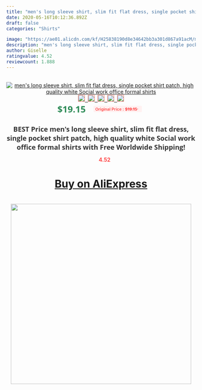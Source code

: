 ```yaml
---
title: "men's long sleeve shirt, slim fit flat dress, single pocket shirt patch, high quality white Social work office formal shirts"
date: 2020-05-16T10:12:36.892Z
draft: false
categories: "Shirts"

image: "https://ae01.alicdn.com/kf/H25838190d8e34642bb3a301d867a91acM/men-s-long-sleeve-shirt-slim-fit-flat-dress-single-pocket-shirt-patch-high-quality-white.jpg"
description: "men's long sleeve shirt, slim fit flat dress, single pocket shirt patch, high quality white Social work office formal shirts"
author: Giselle
ratingvalue: 4.52
reviewcount: 1.888
---
```

<br>
<div style="text-align: center;">
<a href="https://s.click.aliexpress.com/e/_A2SH3B" target="_blank" rel="nofollow noopener noreferrer"><img alt="men's long sleeve shirt, slim fit flat dress, single pocket shirt patch, high quality white Social work office formal shirts" class="magnifier-image" src="https://ae01.alicdn.com/kf/H25838190d8e34642bb3a301d867a91acM/men-s-long-sleeve-shirt-slim-fit-flat-dress-single-pocket-shirt-patch-high-quality-white.jpg_640x640.jpg">
<br>
<img style="border:1px solid salmon" src="https://ae01.alicdn.com/kf/H25838190d8e34642bb3a301d867a91acM/men-s-long-sleeve-shirt-slim-fit-flat-dress-single-pocket-shirt-patch-high-quality-white.jpg_120x120.jpg">&nbsp;&nbsp;<img style="border:1px solid salmon" src="https://ae01.alicdn.com/kf/Hc2a1c269c9cc48e58eb4d1daaafa2ccda/men-s-long-sleeve-shirt-slim-fit-flat-dress-single-pocket-shirt-patch-high-quality-white.jpg_120x120.jpg">&nbsp;&nbsp;<img style="border:1px solid salmon" src="https://ae01.alicdn.com/kf/H0150794738b0426b974c04ade4f5d681F/men-s-long-sleeve-shirt-slim-fit-flat-dress-single-pocket-shirt-patch-high-quality-white.jpg_120x120.jpg">&nbsp;&nbsp;<img style="border:1px solid salmon" src="https://ae01.alicdn.com/kf/Hc847512549c8424596b4c5d6f5075abdD/men-s-long-sleeve-shirt-slim-fit-flat-dress-single-pocket-shirt-patch-high-quality-white.jpg_120x120.jpg">&nbsp;&nbsp;<img style="border:1px solid salmon" src="https://ae01.alicdn.com/kf/H162e8befd4c54925bc78fd80bfae4946T/men-s-long-sleeve-shirt-slim-fit-flat-dress-single-pocket-shirt-patch-high-quality-white.jpg_120x120.jpg"></a></div><br0>
<div style="text-align: center;"><span style="background-color: white; border: 0px; box-sizing: border-box; color: seagreen; display: inline-block; font-family: &quot;open sans&quot; , &quot;arial&quot; , &quot;helvetica&quot; , sans-serif , &quot;heiti&quot;; font-size: 24px; font-stretch: inherit; font-weight: 700; line-height: inherit; margin: 0px 10px 0px 0px; padding: 0px; vertical-align: middle;">$19.15 </span>
<span style="background: rgb(255 , 241 , 241); border-radius: 3px; border: 0px; box-sizing: border-box; color: #ff4747; display: inline-block; font-family: inherit; font-size: 12px; font-stretch: inherit; font-style: inherit; font-variant: inherit; font-weight: 600; line-height: inherit; margin: 0px; padding: 2px 5px; transform: scale(0.9); vertical-align: middle;">Original Price : <b style="text-decoration: line-through;">$19.15 </b> &nbsp;&nbsp;</span></div>
<h1 style="color: #333333; display: inline-block; font-family: &quot;open sans&quot; , &quot;arial&quot; , &quot;helvetica&quot; , sans-serif , &quot;heiti&quot;; font-size: 18px; font-stretch: inherit; font-weight: 700; text-align: center;">BEST Price men's long sleeve shirt, slim fit flat dress, single pocket shirt patch, high quality white Social work office formal shirts with Free Worldwide Shipping!</h1>
<div style="color: #ff4747; text-align: center;">
<img src="https://4.bp.blogspot.com/-M0ZcTcb-5uY/XleCXlxnR4I/AAAAAAAAAEc/OrjgMkXV1oMQFaCRZj5HQwOCBcu3w1FegCPcBGAYYCw/s1600/star.png" style="height: 15px;">&nbsp;<b>4.52</b></div>
<div class="button_cont" align="center"><a class="buynow_a" href="https://s.click.aliexpress.com/e/_A2SH3B" target="_blank" rel="nofollow noopener noreferrer"><H1>Buy on AliExpress</H1></a></div><br>
<div class="separator" style="clear: both; text-align: center;">
<img src="https://lh3.googleusercontent.com/-pTy5HemUv9M/XlePHvY0dAI/AAAAAAAAAE4/0nX5iRUoIWY8eMW9Dpxeirr157OZliDIgCLcBGAsYHQ/s1600/badge.gif" width="480">
</div>
